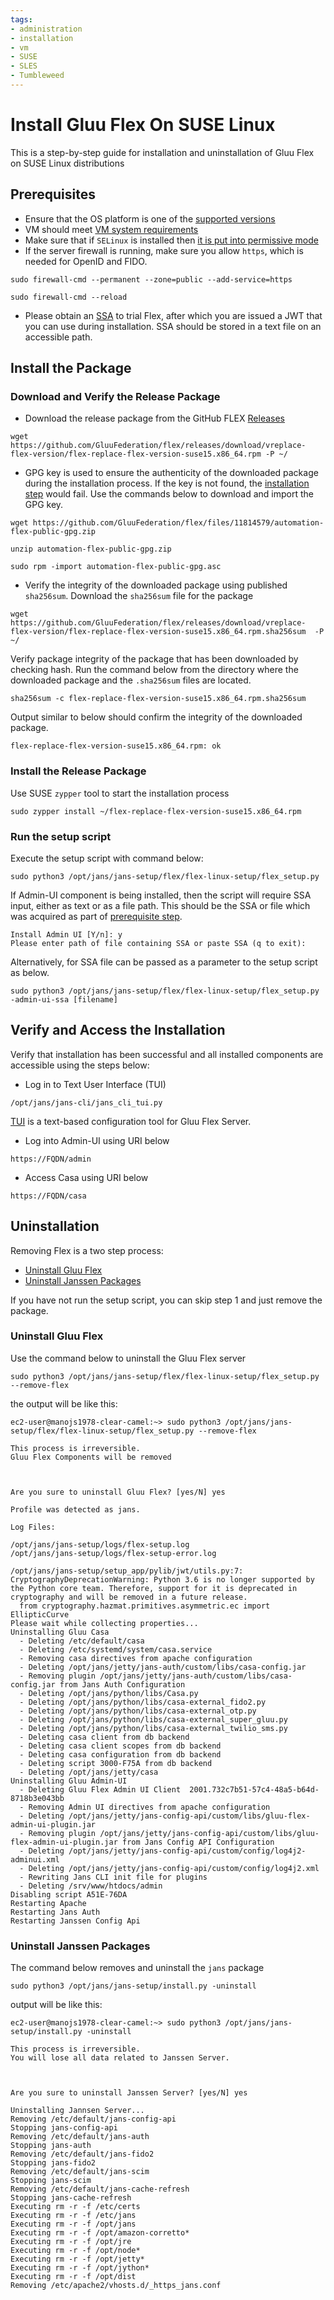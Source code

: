 ```yaml
---
tags:
- administration
- installation
- vm
- SUSE
- SLES
- Tumbleweed
---
```


# Install Gluu Flex On SUSE Linux

This is a step-by-step guide for installation and uninstallation
of Gluu Flex on SUSE Linux distributions

## Prerequisites

- Ensure that the OS platform is one of the [supported versions](./vm-requirements.md#supported-versions)
- VM should meet [VM system requirements](./vm-requirements.md)
- Make sure that if `SELinux` is installed then
  [it is put into permissive mode](https://documentation.suse.com/sles/15-SP1/html/SLES-all/cha-selinux.html#sec-selinux-mode-permissive)
- If the server firewall is running, make sure you allow `https`, which is
  needed for OpenID and FIDO.
```shell
sudo firewall-cmd --permanent --zone=public --add-service=https
```
```shell
sudo firewall-cmd --reload
```
- Please obtain an [SSA](../../install/software-statements/ssa.md) to trial Flex, after which you are issued a JWT
  that you can use during installation. SSA should be stored in a text file on an accessible path.

## Install the Package

### Download and Verify the Release Package

- Download the release package from the GitHub FLEX [Releases](https://github.com/gluufederation/flex/releases)
```shell
wget https://github.com/GluuFederation/flex/releases/download/vreplace-flex-version/flex-replace-flex-version-suse15.x86_64.rpm -P ~/
```

- GPG key is used to ensure the authenticity of the downloaded package during the installation process. If the key is
  not found, the [installation step](#install-the-release-package) would fail. Use the commands below to download and
  import the GPG key.
```shell
wget https://github.com/GluuFederation/flex/files/11814579/automation-flex-public-gpg.zip
```
```shell
unzip automation-flex-public-gpg.zip
```
```shell
sudo rpm -import automation-flex-public-gpg.asc
```

- Verify the integrity of the downloaded package using published `sha256sum`. Download the `sha256sum` file for the package
```shell
wget https://github.com/GluuFederation/flex/releases/download/vreplace-flex-version/flex-replace-flex-version-suse15.x86_64.rpm.sha256sum  -P ~/
```

Verify package integrity of the package that has been downloaded by checking hash.
Run the command below from the directory where the downloaded package and the `.sha256sum` files are located.
```shell
sha256sum -c flex-replace-flex-version-suse15.x86_64.rpm.sha256sum
```
Output similar to below should confirm the integrity of the downloaded package.
```text
flex-replace-flex-version-suse15.x86_64.rpm: ok
```

### Install the Release Package

Use SUSE `zypper` tool to start the installation process
```shell
sudo zypper install ~/flex-replace-flex-version-suse15.x86_64.rpm
```

### Run the setup script
Execute the setup script with command below:
```shell
sudo python3 /opt/jans/jans-setup/flex/flex-linux-setup/flex_setup.py
```
If Admin-UI component is being installed, then the script will require SSA input, either as text or as a file path.
This should be the SSA or file which was acquired as part of [prerequisite step](#prerequisites).
```text
Install Admin UI [Y/n]: y
Please enter path of file containing SSA or paste SSA (q to exit):
```
Alternatively, for SSA file can be passed as a parameter to the setup script as below.
```shell
sudo python3 /opt/jans/jans-setup/flex/flex-linux-setup/flex_setup.py -admin-ui-ssa [filename]
```

## Verify and Access the Installation
Verify that installation has been successful and all installed components are accessible using the steps below:

- Log in to Text User Interface (TUI)
```shell
/opt/jans/jans-cli/jans_cli_tui.py
```
[TUI](https://docs.jans.io/stable/admin/config-guide/jans-tui) is a text-based configuration tool for Gluu Flex Server.

- Log into Admin-UI using URI below
```text
https://FQDN/admin
```

- Access Casa using URI below
```text
https://FQDN/casa
```

## Uninstallation
Removing Flex is a two step process:

- [Uninstall Gluu Flex](#uninstall-gluu-flex)
- [Uninstall Janssen Packages](#uninstall-janssen-packages)

If you have not run the setup script, you can skip step 1 and just remove
the package.

### Uninstall Gluu Flex
Use the command below to uninstall the Gluu Flex server
```shell
sudo python3 /opt/jans/jans-setup/flex/flex-linux-setup/flex_setup.py --remove-flex
```
the output will be like this:
```text
ec2-user@manojs1978-clear-camel:~> sudo python3 /opt/jans/jans-setup/flex/flex-linux-setup/flex_setup.py --remove-flex

This process is irreversible.
Gluu Flex Components will be removed


 
Are you sure to uninstall Gluu Flex? [yes/N] yes

Profile was detected as jans.

Log Files:

/opt/jans/jans-setup/logs/flex-setup.log
/opt/jans/jans-setup/logs/flex-setup-error.log

/opt/jans/jans-setup/setup_app/pylib/jwt/utils.py:7: CryptographyDeprecationWarning: Python 3.6 is no longer supported by the Python core team. Therefore, support for it is deprecated in cryptography and will be removed in a future release.
  from cryptography.hazmat.primitives.asymmetric.ec import EllipticCurve
Please wait while collecting properties...
Uninstalling Gluu Casa
  - Deleting /etc/default/casa
  - Deleting /etc/systemd/system/casa.service
  - Removing casa directives from apache configuration
  - Deleting /opt/jans/jetty/jans-auth/custom/libs/casa-config.jar
  - Removing plugin /opt/jans/jetty/jans-auth/custom/libs/casa-config.jar from Jans Auth Configuration
  - Deleting /opt/jans/python/libs/Casa.py
  - Deleting /opt/jans/python/libs/casa-external_fido2.py
  - Deleting /opt/jans/python/libs/casa-external_otp.py
  - Deleting /opt/jans/python/libs/casa-external_super_gluu.py
  - Deleting /opt/jans/python/libs/casa-external_twilio_sms.py
  - Deleting casa client from db backend
  - Deleting casa client scopes from db backend
  - Deleting casa configuration from db backend
  - Deleting script 3000-F75A from db backend
  - Deleting /opt/jans/jetty/casa
Uninstalling Gluu Admin-UI
  - Deleting Gluu Flex Admin UI Client  2001.732c7b51-57c4-48a5-b64d-8718b3e043bb
  - Removing Admin UI directives from apache configuration
  - Deleting /opt/jans/jetty/jans-config-api/custom/libs/gluu-flex-admin-ui-plugin.jar
  - Removing plugin /opt/jans/jetty/jans-config-api/custom/libs/gluu-flex-admin-ui-plugin.jar from Jans Config API Configuration
  - Deleting /opt/jans/jetty/jans-config-api/custom/config/log4j2-adminui.xml
  - Deleting /opt/jans/jetty/jans-config-api/custom/config/log4j2.xml
  - Rewriting Jans CLI init file for plugins
  - Deleting /srv/www/htdocs/admin
Disabling script A51E-76DA
Restarting Apache
Restarting Jans Auth
Restarting Janssen Config Api
```

### Uninstall Janssen Packages
The command below removes and uninstall the `jans` package
```shell
sudo python3 /opt/jans/jans-setup/install.py -uninstall
```
output will be like this:
```shell
ec2-user@manojs1978-clear-camel:~> sudo python3 /opt/jans/jans-setup/install.py -uninstall

This process is irreversible.
You will lose all data related to Janssen Server.


 
Are you sure to uninstall Janssen Server? [yes/N] yes

Uninstalling Jannsen Server...
Removing /etc/default/jans-config-api
Stopping jans-config-api
Removing /etc/default/jans-auth
Stopping jans-auth
Removing /etc/default/jans-fido2
Stopping jans-fido2
Removing /etc/default/jans-scim
Stopping jans-scim
Removing /etc/default/jans-cache-refresh
Stopping jans-cache-refresh
Executing rm -r -f /etc/certs
Executing rm -r -f /etc/jans
Executing rm -r -f /opt/jans
Executing rm -r -f /opt/amazon-corretto*
Executing rm -r -f /opt/jre
Executing rm -r -f /opt/node*
Executing rm -r -f /opt/jetty*
Executing rm -r -f /opt/jython*
Executing rm -r -f /opt/dist
Removing /etc/apache2/vhosts.d/_https_jans.conf
```
